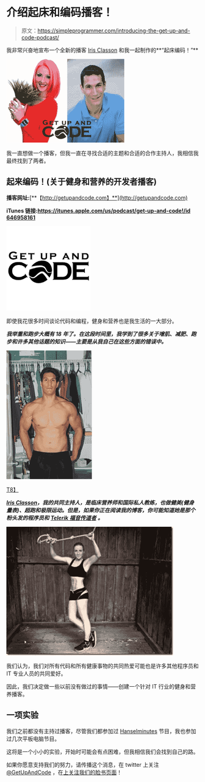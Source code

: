 # 介绍起床和编码播客！

> 原文：<https://simpleprogrammer.com/introducing-the-get-up-and-code-podcast/>

我非常兴奋地宣布一个全新的播客 [Iris Classon](http://www.irisclasson.com/) 和我一起制作的**“起床编码！”**



![ep1-image](img/aee7b35bd621fcbbfcb554610bdeb656.png "ep1-image")



我一直想做一个播客，但我一直在寻找合适的主题和合适的合作主持人，我相信我最终找到了两者。

## 起来编码！(关于健身和营养的开发者播客)

**播客网址:**[**【http://getupandcode.com】**](http://getupandcode.com)

**iTunes 链接:**[**https://itunes.apple.com/us/podcast/get-up-and-code!/id 646958161**](https://itunes.apple.com/us/podcast/get-up-and-code!/id646958161)**[](http://getupandcode.com)**

**![logo300x300](img/8791ef9ffb59fd26636f37eca6f18982.png "logo300x300")**

即使我花很多时间谈论代码和编程，健身和营养也是我生活的一大部分。

***我举重和跑步大概有 18 年了。在这段时间里，我学到了很多关于增肌、减肥、跑步和许多其他话题的知识——主要是从我自己在这些方面的错误中。***[](https://simpleprogrammer.com/wp-content/uploads/2013/05/john-fit-Mobile.jpg)

![john-fit (Mobile)](img/8ff26fc30295381e7d29864f90332575.png "john-fit (Mobile)")

[T8】](https://simpleprogrammer.com/wp-content/uploads/2013/05/john-fit-Mobile.jpg)

[***Iris Classon***](http://www.irisclasson.com/)***，我的共同主持人，是临床营养师和国际私人教练，也做健美(健身量表)、超跑和极限运动。但是，如果你正在阅读我的博客，你可能知道她是那个粉头发的程序员和*** [***Telerik 福音传道者***](http://www.telerik.com/community/evangelists/iris-classon.aspx) ***。**[](https://simpleprogrammer.com/wp-content/uploads/2013/05/iris_classon_fitness-Mobile.jpg)*

*![iris_classon_fitness (Mobile)](img/6897737be41f61bda928f9145a532c81.png "iris_classon_fitness (Mobile)")*

*[](https://simpleprogrammer.com/wp-content/uploads/2013/05/iris_classon_fitness-Mobile.jpg)*

我们认为，我们对所有代码和所有健康事物的共同热爱可能也是许多其他程序员和 IT 专业人员的共同爱好。

因此，我们决定做一些以前没有做过的事情——创建一个针对 IT 行业的健身和营养播客。

## 一项实验

我们之前都没有主持过播客，尽管我们都参加过 [Hanselminutes](http://hanselminutes.com/) 节目，我也参加过几次平板电脑节目。

这将是一个小小的实验，开始时可能会有点困难，但我相信我们会找到自己的路。

如果你愿意支持我们的努力，请传播这个消息，在 twitter 上关注 [@GetUpAndCode](https://twitter.com/getupandcode) ，在[上关注我们的脸书页面](https://www.facebook.com/pages/Get-Up-And-Code-Podcast/569336663087180?ref=tn_tnmn)！